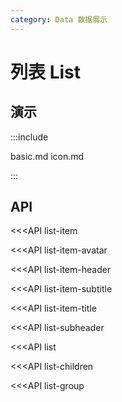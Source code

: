 ```yaml
---
category: Data 数据展示
---
```


# 列表 List

## 演示

:::include

basic.md icon.md

:::

## API

<<<API list-item

<<<API list-item-avatar

<<<API list-item-header

<<<API list-item-subtitle

<<<API list-item-title

<<<API list-subheader

<<<API list

<<<API list-children

<<<API list-group
